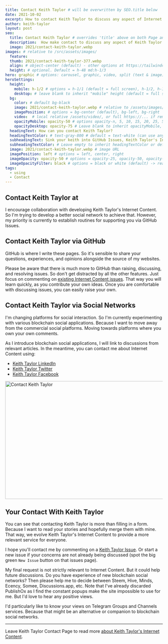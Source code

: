 ```yaml
---
title: Contact Keith Taylor # will be overwritten by SEO.title below
date: 2021-10-02
excerpt: How to contact Keith Taylor to discuss any aspect of Internet Content.
author: keith-taylor
layout: post
seo:
  title: Contact Keith Taylor # overrides 'title' above on both Page and META
  description:  How make contact to discuss any aspect of Keith Taylor's Internet Content. From collaborating on website pages. To questions about Keith Taylor's methodology.
  image: 2021/contact-keith-taylor.webp
images: # relative to /src/assets/images/
  feature:
  thumb: 2021/contact-keith-taylor-377.webp
  align: # object-center (default) - other options at https://tailwindcss.com/docs/object-position
  height: # optional. Default = h-48 md:h-1/3
hero: graphic # options: carousel, graphic, video, split (text & image)
heroSettings:
  height:
    mobile: h-1/2 # options = h-1/1 (default = full screen), h-1/2, h-1/3, h-3/4, h-9/10, h-48 (12rem, 192px), h-56 (14rem, 224px), h-64 (16rem, 256px)
    desktop: # leave blank to inherit "mobile" height (default = full screen)
  bg:
    color: # default bg-black
    image: 2021/contact-keith-taylor.webp # relative to /assets/images/
    imagePosition: # options = bg-center (default), bg-left, bg-right
    video:  # local relative /assets/video/, or full https://... if remote?
    opacityMobile: opacity-50 # options opacity-n, 5, 10, 15, 20, 25, 50, 75, 100 (default)
    opacityDesktop: opacity-75 # Leave blank to inherit opacityMobile, use same options as opacityMobile
  headingText: How can you contact Keith Taylor?
  headingTextColor: # text-gray-800 # default = text-white (can use any TailwindCSS text-[color]-[xxx])
  subheadingText: Sink your keith into GitHub Issues, Keith Taylor's Internet Content, and more.
  subheadingTextColor: # Leave empty to inherit headingTextColor or default (text-white) or use any text-[color]-[xxx]
  image: 2021/contact-keith-taylor.webp # image URL
  imagePosition: left # options = left, center, right
  imageOpacity: opacity-50 # options = opacity-25, opacity-50, opacity-75, opacity-100 (default)
  imageOpacityFilter: black # options = black or white (default) -> really depends on your background image
tags:
  - using
  - Contact
---
```

<h2 id="intro">Contact Keith Taylor at</h2>
I encourage collaboration with developing Keith Taylor's Internet Content. So I'm trying to develop a better social network to achieve that. However, my priority is currently to establish routines for supporting you via GitHub Issues.

<h2 id="github">Contact Keith Taylor via GitHub</h2>
GitHub is where I write these pages. So it's sensible to share your questions, experiences, and opinions alongside the source of my websites. 

Please be aware that there is much more to GitHub than raising, discussing, and resolving issues. So don't get distracted by all the other features. Just focus on commenting on <a href="https://github.com/kct2020/keith-taylor-11ta/issues">existing Internet Content issues</a>. That way you will learn quickly, as you contribute your own ideas. Once you are comfortable with discussing issues, you can easily raise your own.

<h2 id="github">Contact Keith Taylor via Social Networks</h2>
I'm changing platforms for social interaction. So I'm currently experimenting with various blockchain social applications. Because I want to move away from the commercial social platforms. Moving towards platforms where you own your own comments.

As I introduce blockchain social applications, I will link to discussions from relevant articles. In the meantime, you can contact me about Internet Content using:
- <a href="https://www.linkedin.com/in/keith-taylor-kecata-websites">Keith Taylor LinkedIn</a>
- <a href="https://twitter.com/KeithTaylor">Keith Taylor Twitter</a>
- <a href="https://www.facebook.com/KeithCharlieTaylor">Keith Taylor Facebook</a>

<img src="/assets/images/2021/contact-keith-taylor.webp" alt="Contact Keith Taylor" width="610" height="377">

<h2 id="next">Your Contact With Keith Taylor</h2>
You can see that contacting Keith Taylor is more than filling in a form. Because I want to read your stories and hopefully merge them with mine. That way, we evolve Keith Taylor's Internet Content to provide a more relevant service for everyone.

I hope you'll contact me by commenting on a <a href="https://github.com/kct2020/keith-taylor-11ta/issues">Keith Taylor Issue</a>. Or start a new issue if your concerns are not already being discussed (spot the big green `New Issue` button on that issues page). 

My final request is not strictly relevant to Internet Content. But it could help future discussions. Do you have experience of new blockchain social networks? Then please help me to decide between Steem, Hive, Minds, Ecency, Somee, Discussions.app, etc. Note that I've already discarded PublishOx as I find the constant popups make the site impossible to use for me. But I'd love to hear any positive views.

I'd particularly like to know your views on Telegram Groups and Channels services. Because that might be an alternative or companion to blockchain social networks.

<hr />

Leave Keith Taylor Contact Page to read more <a href="/about-keith-taylor">about Keith Taylor's Internet Content</a>.
